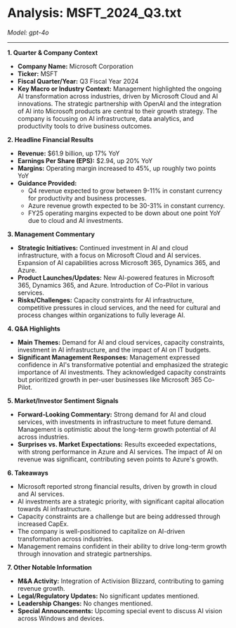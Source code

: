 # Analysis: MSFT_2024_Q3.txt

*Model: gpt-4o*

---

**1. Quarter & Company Context**
- **Company Name:** Microsoft Corporation
- **Ticker:** MSFT
- **Fiscal Quarter/Year:** Q3 Fiscal Year 2024
- **Key Macro or Industry Context:** Management highlighted the ongoing AI transformation across industries, driven by Microsoft Cloud and AI innovations. The strategic partnership with OpenAI and the integration of AI into Microsoft products are central to their growth strategy. The company is focusing on AI infrastructure, data analytics, and productivity tools to drive business outcomes.

**2. Headline Financial Results**
- **Revenue:** $61.9 billion, up 17% YoY
- **Earnings Per Share (EPS):** $2.94, up 20% YoY
- **Margins:** Operating margin increased to 45%, up roughly two points YoY
- **Guidance Provided:** 
  - Q4 revenue expected to grow between 9-11% in constant currency for productivity and business processes.
  - Azure revenue growth expected to be 30-31% in constant currency.
  - FY25 operating margins expected to be down about one point YoY due to cloud and AI investments.

**3. Management Commentary**
- **Strategic Initiatives:** Continued investment in AI and cloud infrastructure, with a focus on Microsoft Cloud and AI services. Expansion of AI capabilities across Microsoft 365, Dynamics 365, and Azure.
- **Product Launches/Updates:** New AI-powered features in Microsoft 365, Dynamics 365, and Azure. Introduction of Co-Pilot in various services.
- **Risks/Challenges:** Capacity constraints for AI infrastructure, competitive pressures in cloud services, and the need for cultural and process changes within organizations to fully leverage AI.

**4. Q&A Highlights**
- **Main Themes:** Demand for AI and cloud services, capacity constraints, investment in AI infrastructure, and the impact of AI on IT budgets.
- **Significant Management Responses:** Management expressed confidence in AI's transformative potential and emphasized the strategic importance of AI investments. They acknowledged capacity constraints but prioritized growth in per-user businesses like Microsoft 365 Co-Pilot.

**5. Market/Investor Sentiment Signals**
- **Forward-Looking Commentary:** Strong demand for AI and cloud services, with investments in infrastructure to meet future demand. Management is optimistic about the long-term growth potential of AI across industries.
- **Surprises vs. Market Expectations:** Results exceeded expectations, with strong performance in Azure and AI services. The impact of AI on revenue was significant, contributing seven points to Azure's growth.

**6. Takeaways**
- Microsoft reported strong financial results, driven by growth in cloud and AI services.
- AI investments are a strategic priority, with significant capital allocation towards AI infrastructure.
- Capacity constraints are a challenge but are being addressed through increased CapEx.
- The company is well-positioned to capitalize on AI-driven transformation across industries.
- Management remains confident in their ability to drive long-term growth through innovation and strategic partnerships.

**7. Other Notable Information**
- **M&A Activity:** Integration of Activision Blizzard, contributing to gaming revenue growth.
- **Legal/Regulatory Updates:** No significant updates mentioned.
- **Leadership Changes:** No changes mentioned.
- **Special Announcements:** Upcoming special event to discuss AI vision across Windows and devices.